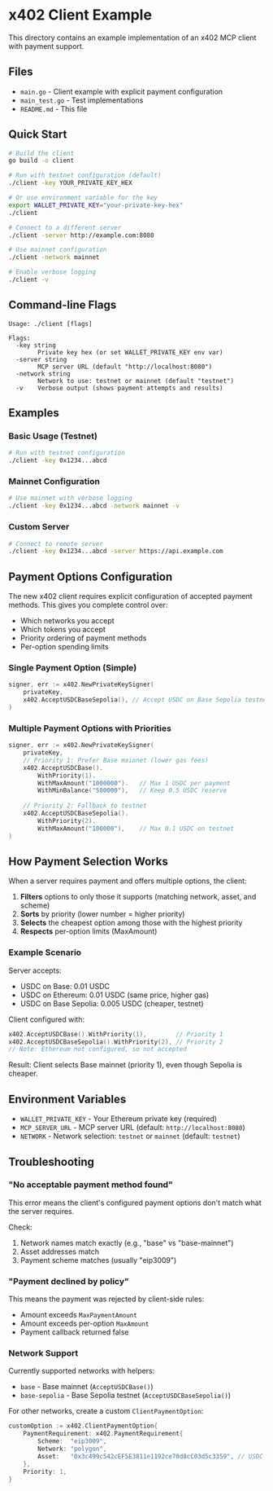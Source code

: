 # x402 Client Example

This directory contains an example implementation of an x402 MCP client with payment support.

## Files

- `main.go` - Client example with explicit payment configuration
- `main_test.go` - Test implementations
- `README.md` - This file

## Quick Start

```bash
# Build the client
go build -o client

# Run with testnet configuration (default)
./client -key YOUR_PRIVATE_KEY_HEX

# Or use environment variable for the key
export WALLET_PRIVATE_KEY="your-private-key-hex"
./client

# Connect to a different server
./client -server http://example.com:8080

# Use mainnet configuration
./client -network mainnet

# Enable verbose logging
./client -v
```

## Command-line Flags

```
Usage: ./client [flags]

Flags:
  -key string
        Private key hex (or set WALLET_PRIVATE_KEY env var)
  -server string
        MCP server URL (default "http://localhost:8080")
  -network string
        Network to use: testnet or mainnet (default "testnet")
  -v    Verbose output (shows payment attempts and results)
```

## Examples

### Basic Usage (Testnet)

```bash
# Run with testnet configuration
./client -key 0x1234...abcd
```

### Mainnet Configuration

```bash
# Use mainnet with verbose logging
./client -key 0x1234...abcd -network mainnet -v
```

### Custom Server

```bash
# Connect to remote server
./client -key 0x1234...abcd -server https://api.example.com
```

## Payment Options Configuration

The new x402 client requires explicit configuration of accepted payment methods. This gives you complete control over:

- Which networks you accept
- Which tokens you accept  
- Priority ordering of payment methods
- Per-option spending limits

### Single Payment Option (Simple)

```go
signer, err := x402.NewPrivateKeySigner(
    privateKey,
    x402.AcceptUSDCBaseSepolia(), // Accept USDC on Base Sepolia testnet
)
```

### Multiple Payment Options with Priorities

```go
signer, err := x402.NewPrivateKeySigner(
    privateKey,
    // Priority 1: Prefer Base mainnet (lower gas fees)
    x402.AcceptUSDCBase().
        WithPriority(1).
        WithMaxAmount("1000000").   // Max 1 USDC per payment
        WithMinBalance("500000"),   // Keep 0.5 USDC reserve
    
    // Priority 2: Fallback to testnet
    x402.AcceptUSDCBaseSepolia().
        WithPriority(2).
        WithMaxAmount("100000"),    // Max 0.1 USDC on testnet
)
```

## How Payment Selection Works

When a server requires payment and offers multiple options, the client:

1. **Filters** options to only those it supports (matching network, asset, and scheme)
2. **Sorts** by priority (lower number = higher priority)
3. **Selects** the cheapest option among those with the highest priority
4. **Respects** per-option limits (MaxAmount)

### Example Scenario

Server accepts:
- USDC on Base: 0.01 USDC
- USDC on Ethereum: 0.01 USDC (same price, higher gas)
- USDC on Base Sepolia: 0.005 USDC (cheaper, testnet)

Client configured with:
```go
x402.AcceptUSDCBase().WithPriority(1),        // Priority 1
x402.AcceptUSDCBaseSepolia().WithPriority(2), // Priority 2
// Note: Ethereum not configured, so not accepted
```

Result: Client selects Base mainnet (priority 1), even though Sepolia is cheaper.

## Environment Variables

- `WALLET_PRIVATE_KEY` - Your Ethereum private key (required)
- `MCP_SERVER_URL` - MCP server URL (default: `http://localhost:8080`)
- `NETWORK` - Network selection: `testnet` or `mainnet` (default: `testnet`)

## Troubleshooting

### "No acceptable payment method found"

This error means the client's configured payment options don't match what the server requires.

Check:
1. Network names match exactly (e.g., "base" vs "base-mainnet")
2. Asset addresses match
3. Payment scheme matches (usually "eip3009")

### "Payment declined by policy"

This means the payment was rejected by client-side rules:
- Amount exceeds `MaxPaymentAmount`
- Amount exceeds per-option `MaxAmount`
- Payment callback returned false

### Network Support

Currently supported networks with helpers:
- `base` - Base mainnet (`AcceptUSDCBase()`)
- `base-sepolia` - Base Sepolia testnet (`AcceptUSDCBaseSepolia()`)

For other networks, create a custom `ClientPaymentOption`:

```go
customOption := x402.ClientPaymentOption{
    PaymentRequirement: x402.PaymentRequirement{
        Scheme:  "eip3009",
        Network: "polygon",
        Asset:   "0x3c499c542cEF5E3811e1192ce70d8cC03d5c3359", // USDC on Polygon
    },
    Priority: 1,
}
```
